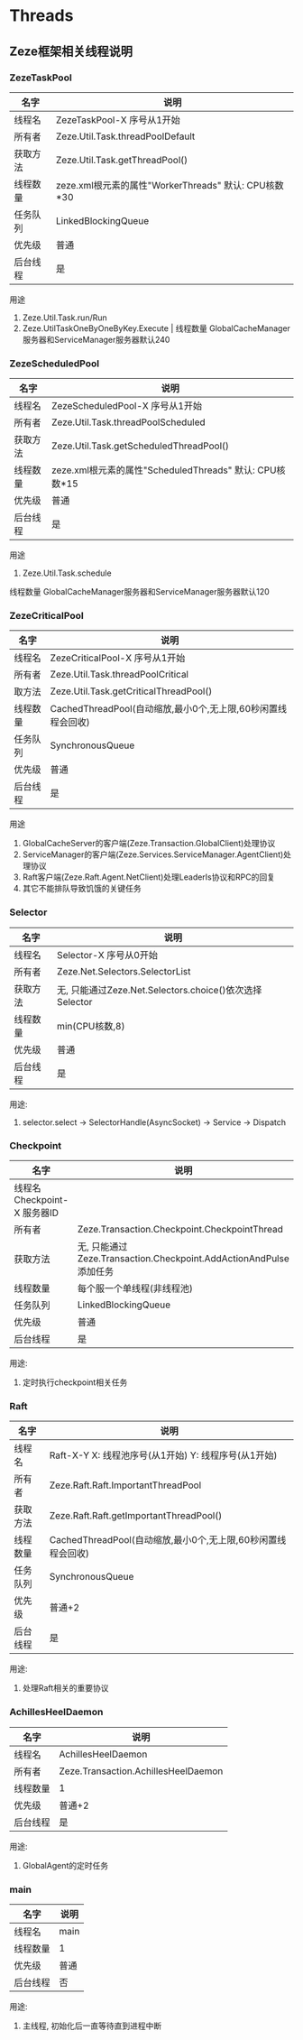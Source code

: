 # Threads

## Zeze框架相关线程说明

### ZezeTaskPool
| 名字          | 说明                                         |
|-------------|--------------------------------------------|
| 线程名         | ZezeTaskPool-X 序号从1开始                      |
| 所有者         | Zeze.Util.Task.threadPoolDefault           |
| 获取方法        | Zeze.Util.Task.getThreadPool()             |
| 线程数量        | zeze.xml根元素的属性"WorkerThreads" 默认: CPU核数*30 |
| 任务队列        | LinkedBlockingQueue                        |
| 优先级         | 普通                                         |
| 后台线程        | 是                                          |

用途
1. Zeze.Util.Task.run/Run
2. Zeze.UtilTaskOneByOneByKey.Execute |
线程数量
GlobalCacheManager服务器和ServiceManager服务器默认240

### ZezeScheduledPool
| 名字        | 说明                                            |
|-----------|-----------------------------------------------|
| 线程名       | ZezeScheduledPool-X 序号从1开始                    |
| 所有者       | Zeze.Util.Task.threadPoolScheduled            |
| 获取方法      | Zeze.Util.Task.getScheduledThreadPool()       |
| 线程数量      | zeze.xml根元素的属性"ScheduledThreads" 默认: CPU核数*15 |
| 优先级       | 普通                                            |
| 后台线程      | 是                                             |

用途
1. Zeze.Util.Task.schedule

线程数量
GlobalCacheManager服务器和ServiceManager服务器默认120

### ZezeCriticalPool
| 名字        | 说明                                         |
|-----------|--------------------------------------------|
| 线程名       | ZezeCriticalPool-X 序号从1开始                  |
| 所有者       | Zeze.Util.Task.threadPoolCritical          |
| 取方法       | Zeze.Util.Task.getCriticalThreadPool()     |
| 线程数量      | CachedThreadPool(自动缩放,最小0个,无上限,60秒闲置线程会回收) |
| 任务队列      | SynchronousQueue                           |
| 优先级       | 普通                                         |
| 后台线程      | 是                                          |

用途
1. GlobalCacheServer的客户端(Zeze.Transaction.GlobalClient)处理协议
2. ServiceManager的客户端(Zeze.Services.ServiceManager.AgentClient)处理协议
3. Raft客户端(Zeze.Raft.Agent.NetClient)处理LeaderIs协议和RPC的回复
4. 其它不能排队导致饥饿的关键任务

### Selector
| 名字         | 说明                                             |
|------------|------------------------------------------------|
| 线程名        | Selector-X 序号从0开始                              |
| 所有者        | Zeze.Net.Selectors.SelectorList                |
| 获取方法       | 无, 只能通过Zeze.Net.Selectors.choice()依次选择Selector |
| 线程数量       | min(CPU核数,8)                                   |
| 优先级        | 普通                                             |
| 后台线程       | 是                                              |

用途:
1. selector.select -> SelectorHandle(AsyncSocket) -> Service -> Dispatch

### Checkpoint
| 名字                        | 说明                                                       |
|---------------------------|----------------------------------------------------------|
| 线程名    Checkpoint-X 服务器ID |
| 所有者                       | Zeze.Transaction.Checkpoint.CheckpointThread             | 
| 获取方法                      | 无, 只能通过Zeze.Transaction.Checkpoint.AddActionAndPulse添加任务 |
| 线程数量                      | 每个服一个单线程(非线程池)                                           |
| 任务队列                      | LinkedBlockingQueue                                      |
| 优先级                       | 普通                                                       |
| 后台线程                      |  是                                                       |

用途:
1. 定时执行checkpoint相关任务

### Raft
| 名字     | 说明                                         |
|--------|--------------------------------------------|
| 线程名    | Raft-X-Y X: 线程池序号(从1开始) Y: 线程序号(从1开始)      |
| 所有者    | Zeze.Raft.Raft.ImportantThreadPool         |
| 获取方法   | Zeze.Raft.Raft.getImportantThreadPool()    |
| 线程数量   | CachedThreadPool(自动缩放,最小0个,无上限,60秒闲置线程会回收) |
| 任务队列   | SynchronousQueue                           |
| 优先级    | 普通+2                                       |
| 后台线程   | 是                                          |

用途:
1. 处理Raft相关的重要协议

### AchillesHeelDaemon
| 名字     | 说明                                  |
|--------|-------------------------------------|
| 线程名    | AchillesHeelDaemon                  |
| 所有者    | Zeze.Transaction.AchillesHeelDaemon |
| 线程数量   | 1                                   |
| 优先级    | 普通+2                                |
| 后台线程   |  是                                  |

用途:
1. GlobalAgent的定时任务

### main
| 名字       | 说明   |
|----------|------|
| 线程名      | main |
| 线程数量     | 1    |
| 优先级      | 普通   |
| 后台线程     |  否   |

用途:
1. 主线程, 初始化后一直等待直到进程中断
